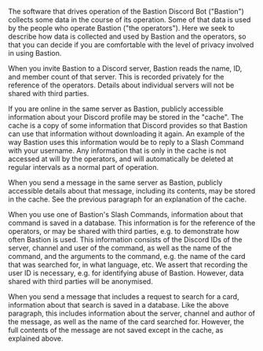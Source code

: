 The software that drives operation of the Bastion Discord Bot ("Bastion") collects some data in the course of its operation. Some of that data is used by the people who operate Bastion ("the operators"). Here we seek to describe how data is collected and used by Bastion and the operators, so that you can decide if you are comfortable with the level of privacy involved in using Bastion.

When you invite Bastion to a Discord server, Bastion reads the name, ID, and member count of that server. This is recorded privately for the reference of the operators. Details about individual servers will not be shared with third parties.

If you are online in the same server as Bastion, publicly accessible information about your Discord profile may be stored in the "cache". The cache is a copy of some information that Discord provides so that Bastion can use that information without downloading it again. An example of the way Bastion uses this information would be to reply to a Slash Command with your username. Any information that is only in the cache is not accessed at will by the operators, and will automatically be deleted at regular intervals as a normal part of operation.

When you send a message in the same server as Bastion, publicly accessible details about that message, including its contents, may be stored in the cache. See the previous paragraph for an explanation of the cache.

When you use one of Bastion's Slash Commands, information about that command is saved in a database. This information is for the reference of the operators, or may be shared with third parties, e.g. to demonstrate how often Bastion is used. This information consists of the Discord IDs of the server, channel and user of the command, as well as the name of the command, and the arguments to the command, e.g. the name of the card that was searched for, in what language, etc. We assert that recording the user ID is necessary, e.g. for identifying abuse of Bastion. However, data shared with third parties will be anonymised.

When you send a message that includes a request to search for a card, information about that search is saved in a database. Like the above paragraph, this includes information about the server, channel and author of the message, as well as the name of the card searched for. However, the full contents of the message are not saved except in the cache, as explained above.